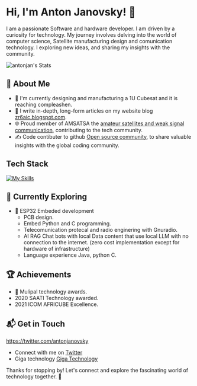 <!--
**antonjan/antonjan** is a ✨ _special_ ✨ repository because its `README.md` (this file) appears on your GitHub profile.

Here are some ideas to get you started:

- 🔭 I’m currently working on ...
- 🌱 I’m currently learning ...
- 👯 I’m looking to collaborate on ...
- 🤔 I’m looking for help with ...
- 💬 Ask me about ...
- 📫 How to reach me: ...
- 😄 Pronouns: ...
- ⚡ Fun fact: ...
-->
# Hi, I'm Anton Janovsky! 👋

I am a passionate Software and hardware developer. I am driven by a curiosity for technology. My journey involves delving into the world of computer science, Satellite manufacturing design and comunication technology. I exploring new ideas, and sharing my insights with the community.

![antonjan's Stats](https://github-readme-stats.vercel.app/api?username=antonjan&theme=vue-dark&show_icons=true&hide_border=true&count_private=true)

## 🚀 About Me

- 🔭 I'm currently designing and manufacturing a 1U Cubesat and it is reaching compleashen.
- 📝 I write in-depth, long-form articles on my website blog  [zr6aic.blogspot.com](https://zr6aic.blogspot.com).
- 🌐 Proud member of AMSATSA the [amateur satellites and weak signal communication]([https://hackernoon.com/](https://amsatsa.org.za)), contributing to the tech community.
- ✍️ Code contibuter to github [Open source community]([https://www.freecodecamp.org/](https://github.com/antonjan)), to share valuable insights with the global coding community.

## Tech Stack
[![My Skills](https://skillicons.dev/icons?i=js,html,css,java,py,docker,c,vim,aws,git,arduino,bash,bitbucket,flask,grafana,ai,linux,mysql,npm,opencv,perl,php,postman,pytorch,qt,raspberrypi,tensorflow,ubuntu)](https://skillicons.dev)

## 🌱 Currently Exploring

- 🚀 ESP32 Embeded development
  - PCB design.
  - Embed Python and C programming.
  - Telecomunication protecal and radio enginering with Gnuradio.
  - AI RAG Chat bots with local Data content that use local LLM with no connection to the internet. (zero cost implementation except for hardware of infrastructure)
  - Language experience Java, python C.

 ## 🏆 Achievements

- 🌟 Mulipal technology awards.
-  2020 SAATI Technology awarded. 
-  2021 ICOM AFRICUBE Excellence.


## 📬 Get in Touch
https://twitter.com/antonjanovsky

- Connect with me on [Twitter](https://twitter.com/antonjanovsky)
- Giga technology [Giga Technology](https://www.giga.co.za)

Thanks for stopping by! Let's connect and explore the fascinating world of technology together. 🚀



<!--

Here are some ideas to get you started:

- 🔭 I’m currently working on ...
- 🌱 I’m currently learning ...
- 👯 I’m looking to collaborate on ...
- 🤔 I’m looking for help with ...
- 💬 Ask me about ...
- 📫 How to reach me: ...
- 😄 Pronouns: ...
- ⚡ Fun fact: ...
-->



